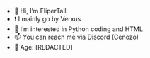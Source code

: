 - 👋 Hi, I’m FliperTail
- ❗ I mainly go by Verxus
- 👀 I’m interested in Python coding and HTML
- 📫 You can reach me via Discord (Cenozo)
- 🧵 Age: [REDACTED]

